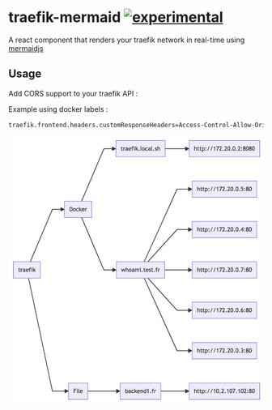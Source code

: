 # traefik-mermaid [![experimental](http://badges.github.io/stability-badges/dist/experimental.svg)](http://github.com/badges/stability-badges)

A react component that renders your traefik network in real-time using [mermaidjs](https://mermaidjs.github.io)

## Usage

Add CORS support to your traefik API :

Example using docker labels :

```sh
traefik.frontend.headers.customResponseHeaders=Access-Control-Allow-Origin: *
```

![mermaid](./demo.png)